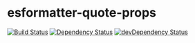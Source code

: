 # esformatter-quote-props
[![Build Status](https://secure.travis-ci.org/briandipalma/esformatter-quote-props.png)](http://travis-ci.org/briandipalma/esformatter-quote-props)
[![Dependency Status](https://david-dm.org/briandipalma/esformatter-quote-props.png)](https://david-dm.org/briandipalma/esformatter-quote-props)
[![devDependency Status](https://david-dm.org/briandipalma/esformatter-quote-props/dev-status.svg)](https://david-dm.org/briandipalma/esformatter-quote-props#info=devDependencies)
